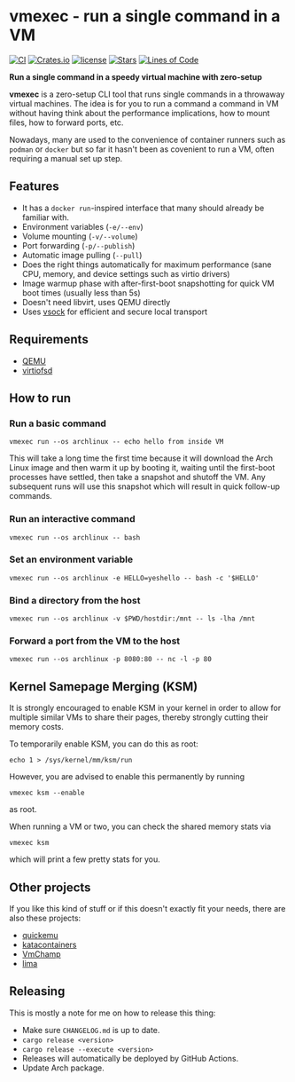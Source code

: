 # vmexec - run a single command in a VM

[![CI](https://github.com/svenstaro/vmexec/workflows/CI/badge.svg)](https://github.com/svenstaro/vmexec/actions)
[![Crates.io](https://img.shields.io/crates/v/vmexec.svg)](https://crates.io/crates/vmexec)
[![license](http://img.shields.io/badge/license-MIT-blue.svg)](https://github.com/svenstaro/vmexec/blob/master/LICENSE)
[![Stars](https://img.shields.io/github/stars/svenstaro/vmexec.svg)](https://github.com/svenstaro/vmexec/stargazers)
[![Lines of Code](https://tokei.rs/b1/github/svenstaro/vmexec)](https://github.com/svenstaro/vmexec)

**Run a single command in a speedy virtual machine with zero-setup**

**vmexec** is a zero-setup CLI tool that runs single commands in a throwaway virtual machines.
The idea is for you to run a command a command in VM without having think about the performance implications, how to mount files, how to forward ports, etc.

Nowadays, many are used to the convenience of container runners such as `podman` or `docker` but so far it hasn't been as covenient to run a VM, often requiring a manual set up step.

## Features

- It has a `docker run`-inspired interface that many should already be familiar with.
- Environment variables (`-e/--env`)
- Volume mounting (`-v/--volume`)
- Port forwarding (`-p/--publish`)
- Automatic image pulling (`--pull`)
- Does the right things automatically for maximum performance (sane CPU, memory, and device settings such as virtio drivers)
- Image warmup phase with after-first-boot snapshotting for quick VM boot times (usually less than 5s)
- Doesn't need libvirt, uses QEMU directly
- Uses [vsock](https://man7.org/linux/man-pages/man7/vsock.7.html) for efficient and secure local transport

## Requirements

- [QEMU](https://www.qemu.org/)
- [virtiofsd](https://gitlab.com/virtio-fs/virtiofsd)

## How to run

### Run a basic command

    vmexec run --os archlinux -- echo hello from inside VM

This will take a long time the first time because it will download the Arch
Linux image and then warm it up by booting it, waiting until the first-boot
processes have settled, then take a snapshot and shutoff the VM. Any subsequent
runs will use this snapshot which will result in quick follow-up commands.

### Run an interactive command

    vmexec run --os archlinux -- bash

### Set an environment variable

    vmexec run --os archlinux -e HELLO=yeshello -- bash -c '$HELLO'

### Bind a directory from the host

    vmexec run --os archlinux -v $PWD/hostdir:/mnt -- ls -lha /mnt

### Forward a port from the VM to the host

    vmexec run --os archlinux -p 8080:80 -- nc -l -p 80

## Kernel Samepage Merging (KSM)

It is strongly encouraged to enable KSM in your kernel in order to allow for
multiple similar VMs to share their pages, thereby strongly cutting their
memory costs.

To temporarily enable KSM, you can do this as root:

    echo 1 > /sys/kernel/mm/ksm/run

However, you are advised to enable this permanently by running

    vmexec ksm --enable

as root.

When running a VM or two, you can check the shared memory stats via

    vmexec ksm

which will print a few pretty stats for you.

## Other projects

If you like this kind of stuff or if this doesn't exactly fit your needs, there are also these projects:

- [quickemu](https://github.com/quickemu-project/quickemu)
- [katacontainers](https://katacontainers.io/)
- [VmChamp](https://github.com/wubbl0rz/VmChamp)
- [lima](https://github.com/lima-vm/lima)

## Releasing

This is mostly a note for me on how to release this thing:

- Make sure `CHANGELOG.md` is up to date.
- `cargo release <version>`
- `cargo release --execute <version>`
- Releases will automatically be deployed by GitHub Actions.
- Update Arch package.

